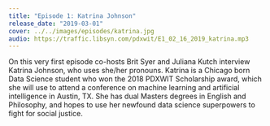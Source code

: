 ```yaml
---
title: "Episode 1: Katrina Johnson"
release_date: "2019-03-01"
cover: ../../images/episodes/katrina.jpg
audio: https://traffic.libsyn.com/pdxwit/E1_02_16_2019_katrina.mp3
---
```

On this very first episode co-hosts Brit Syer and Juliana Kutch interview Katrina Johnson, who uses she/her pronouns.  Katrina is a Chicago born Data Science student who won the 2018 PDXWIT Scholarship award, which she will use to attend a conference on machine learning and artificial intelligence in Austin, TX. She has dual Masters degrees in English and Philosophy, and hopes to use her newfound data science superpowers to fight for social justice.
